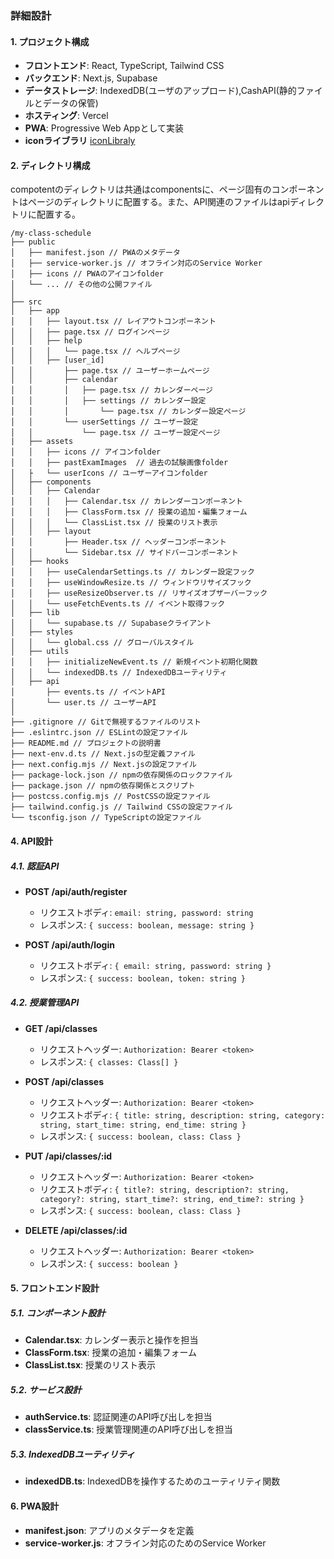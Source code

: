 ### 詳細設計

#### 1. プロジェクト構成
- **フロントエンド**: React, TypeScript, Tailwind CSS
- **バックエンド**: Next.js, Supabase
- **データストレージ**: IndexedDB(ユーザのアップロード),CashAPI(静的ファイルとデータの保管)
- **ホスティング**: Vercel
- **PWA**: Progressive Web Appとして実装
- **iconライブラリ** [iconLibraly](https://tabler.io/icons)

#### 2. ディレクトリ構成
compotentのディレクトリは共通はcomponentsに、ページ固有のコンポーネントはページのディレクトリに配置する。また、API関連のファイルはapiディレクトリに配置する。
```
/my-class-schedule
├── public
│   ├── manifest.json // PWAのメタデータ
│   ├── service-worker.js // オフライン対応のService Worker
│   ├── icons // PWAのアイコンfolder
│   └── ... // その他の公開ファイル
│
├── src
│   ├── app
│   │   ├── layout.tsx // レイアウトコンポーネント
│   │   ├── page.tsx // ログインページ
│   │   ├── help
│   │   │   └── page.tsx // ヘルプページ
│   │   ├── [user_id]
│   │       ├── page.tsx // ユーザーホームページ
│   │       ├── calendar
│   │       │   ├── page.tsx // カレンダーページ
│   │       │   ├── settings // カレンダー設定
│   │       │       └── page.tsx // カレンダー設定ページ
│   │       └── userSettings // ユーザー設定
│   │           └── page.tsx // ユーザー設定ページ
|   ├── assets
│   │   ├── icons // アイコンfolder
│   │   ├── pastExamImages  // 過去の試験画像folder
│   ├   └── userIcons // ユーザーアイコンfolder
│   ├── components
│   │   ├── Calendar
│   │   │   ├── Calendar.tsx // カレンダーコンポーネント
│   │   │   ├── ClassForm.tsx // 授業の追加・編集フォーム
│   │   │   └── ClassList.tsx // 授業のリスト表示
│   │   ├── layout
│   │       ├── Header.tsx // ヘッダーコンポーネント
│   │       └── Sidebar.tsx // サイドバーコンポーネント
│   ├── hooks
│   │   ├── useCalendarSettings.ts // カレンダー設定フック
│   │   ├── useWindowResize.ts // ウィンドウリサイズフック
│   │   ├── useResizeObserver.ts // リサイズオブザーバーフック
│   │   └── useFetchEvents.ts // イベント取得フック
│   ├── lib
│   │   └── supabase.ts // Supabaseクライアント
│   ├── styles
│   │   └── global.css // グローバルスタイル
│   ├── utils
│   │   ├── initializeNewEvent.ts // 新規イベント初期化関数
│   │   └── indexedDB.ts // IndexedDBユーティリティ
│   ├── api
│       ├── events.ts // イベントAPI
│       └── user.ts // ユーザーAPI
│   
├── .gitignore // Gitで無視するファイルのリスト
├── .eslintrc.json // ESLintの設定ファイル
├── README.md // プロジェクトの説明書
├── next-env.d.ts // Next.jsの型定義ファイル
├── next.config.mjs // Next.jsの設定ファイル
├── package-lock.json // npmの依存関係のロックファイル
├── package.json // npmの依存関係とスクリプト
├── postcss.config.mjs // PostCSSの設定ファイル
├── tailwind.config.js // Tailwind CSSの設定ファイル
└── tsconfig.json // TypeScriptの設定ファイル
```

#### 4. API設計

##### 4.1. 認証API
- **POST /api/auth/register**
  - リクエストボディ: ` email: string, password: string `
  - レスポンス: `{ success: boolean, message: string }`

- **POST /api/auth/login**
  - リクエストボディ: `{ email: string, password: string }`
  - レスポンス: `{ success: boolean, token: string }`

##### 4.2. 授業管理API
- **GET /api/classes**
  - リクエストヘッダー: `Authorization: Bearer <token>`
  - レスポンス: `{ classes: Class[] }`

- **POST /api/classes**
  - リクエストヘッダー: `Authorization: Bearer <token>`
  - リクエストボディ: `{ title: string, description: string, category: string, start_time: string, end_time: string }`
  - レスポンス: `{ success: boolean, class: Class }`

- **PUT /api/classes/:id**
  - リクエストヘッダー: `Authorization: Bearer <token>`
  - リクエストボディ: `{ title?: string, description?: string, category?: string, start_time?: string, end_time?: string }`
  - レスポンス: `{ success: boolean, class: Class }`

- **DELETE /api/classes/:id**
  - リクエストヘッダー: `Authorization: Bearer <token>`
  - レスポンス: `{ success: boolean }`

#### 5. フロントエンド設計

##### 5.1. コンポーネント設計
- **Calendar.tsx**: カレンダー表示と操作を担当
- **ClassForm.tsx**: 授業の追加・編集フォーム
- **ClassList.tsx**: 授業のリスト表示

##### 5.2. サービス設計
- **authService.ts**: 認証関連のAPI呼び出しを担当
- **classService.ts**: 授業管理関連のAPI呼び出しを担当

##### 5.3. IndexedDBユーティリティ
- **indexedDB.ts**: IndexedDBを操作するためのユーティリティ関数

#### 6. PWA設計
- **manifest.json**: アプリのメタデータを定義
- **service-worker.js**: オフライン対応のためのService Worker

